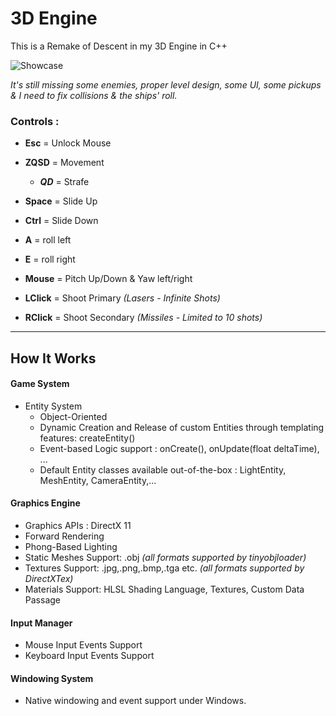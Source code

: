 # 3D Engine
 This is a Remake of Descent in my 3D Engine in C++

![](https://github.com/Loris-Moreau/3D-Engine-CPP/blob/Descent-Game/Assets/Showcase/Descent-Game.gif "Showcase")

*It's still missing some enemies, proper level design, some UI, some pickups & I need to fix collisions & the ships' roll.*

### Controls : 

- **Esc** = Unlock Mouse

- **ZQSD** = Movement
  - ***QD*** = Strafe
- **Space** = Slide Up
- **Ctrl** = Slide Down

- **A** = roll left
- **E** = roll right

- **Mouse** = Pitch Up/Down & Yaw left/right

- **LClick** = Shoot Primary *(Lasers - Infinite Shots)*
- **RClick** = Shoot Secondary *(Missiles - Limited to 10 shots)*

---

## How It Works  
#### Game System

* Entity System
  * Object-Oriented
  * Dynamic Creation and Release of custom Entities through templating features: createEntity<MyEntity>()
  * Event-based Logic support : onCreate(), onUpdate(float deltaTime), ...
  * Default Entity classes available out-of-the-box : LightEntity, MeshEntity, CameraEntity,...

#### Graphics Engine

* Graphics APIs : DirectX 11
* Forward Rendering
* Phong-Based Lighting
* Static Meshes Support: .obj *(all formats supported by tinyobjloader)*
* Textures Support: .jpg,.png,.bmp,.tga etc. *(all formats supported by DirectXTex)*
* Materials Support: HLSL Shading Language, Textures, Custom Data Passage

#### Input Manager

* Mouse Input Events Support
* Keyboard Input Events Support

#### Windowing System

* Native windowing and event support under Windows.
